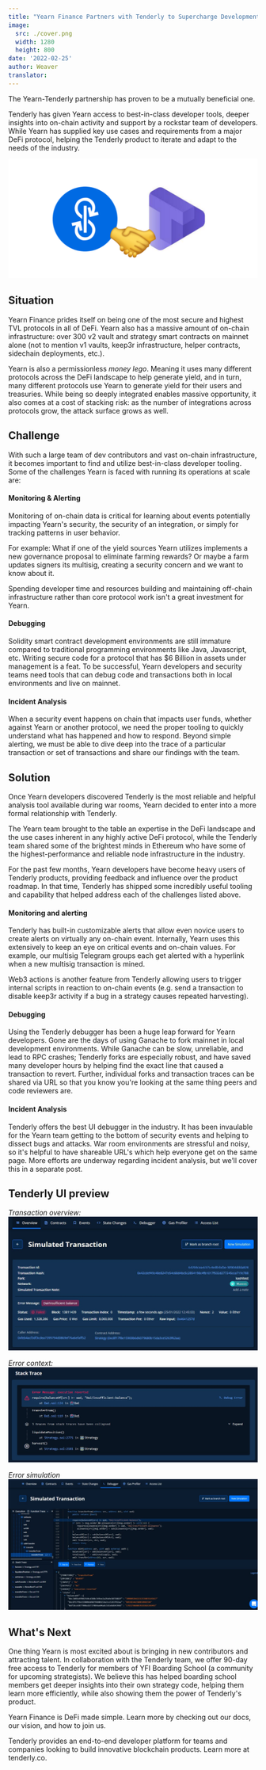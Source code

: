 ```yaml
---
title: "Yearn Finance Partners with Tenderly to Supercharge Development, Debugging & Incident Analysis"
image:
  src: ./cover.png
  width: 1280
  height: 800
date: '2022-02-25'
author: Weaver
translator: 
---
```


The Yearn-Tenderly partnership has proven to be a mutually beneficial one.

Tenderly has given Yearn access to best-in-class developer tools, deeper insights into on-chain activity and support by a rockstar team of developers. While Yearn has supplied key use cases and requirements from a major DeFi protocol, helping the Tenderly product to iterate and adapt to the needs of the industry.

![](cover1.png?w=1400&h=670)

## Situation
Yearn Finance prides itself on being one of the most secure and highest TVL protocols in all of DeFi. Yearn also has a massive amount of on-chain infrastructure: over 300 v2 vault and strategy smart contracts on mainnet alone (not to mention v1 vaults, keep3r infrastructure, helper contracts, sidechain deployments, etc.).

Yearn is also a permissionless *money lego*. Meaning it uses many different protocols across the DeFi landscape to help generate yield, and in turn, many different protocols use Yearn to generate yield for their users and treasuries. While being so deeply integrated enables massive opportunity, it also comes at a cost of stacking risk: as the number of integrations across protocols grow, the attack surface grows as well.

## Challenge

With such a large team of dev contributors and vast on-chain infrastructure, it becomes important to find and utilize best-in-class developer tooling. Some of the challenges Yearn is faced with running its operations at scale are:

#### Monitoring & Alerting
Monitoring of on-chain data is critical for learning about events potentially impacting Yearn's security, the security of an integration, or simply for tracking patterns in user behavior.

For example: What if one of the yield sources Yearn utilizes implements a new governance proposal to eliminate farming rewards? Or maybe a farm updates signers its multisig, creating a security concern and we want to know about it.

Spending developer time and resources building and maintaining off-chain infrastructure rather than core protocol work isn't a great investment for Yearn.

#### Debugging
Solidity smart contract development environments are still immature compared to traditional programming environments like Java, Javascript, etc. Writing secure code for a protocol that has $6 Billion in assets under management is a feat. To be successful, Yearn developers and security teams need tools that can debug code and transactions both in local environments and live on mainnet.

#### Incident Analysis
When a security event happens on chain that impacts user funds, whether against Yearn or another protocol, we need the proper tooling to quickly understand what has happened and how to respond. Beyond simple alerting, we must be able to dive deep into the trace of a particular transaction or set of transactions and share our findings with the team.

## Solution
Once Yearn developers discovered Tenderly is the most reliable and helpful analysis tool available during war rooms, Yearn decided to enter into a more formal relationship with Tenderly. 

The Yearn team brought to the table an expertise in the DeFi landscape and the use cases inherent in any highly active DeFi protocol, while the Tenderly team shared some of the brightest minds in Ethereum who have some of the highest-performance and reliable node infrastructure in the industry.

For the past few months, Yearn developers have become heavy users of Tenderly products, providing feedback and influence over the product roadmap. In that time, Tenderly has shipped some incredibly useful tooling and capability that helped address each of the challenges listed above.

#### Monitoring and alerting
Tenderly has built-in customizable alerts that allow even novice users to create alerts on virtually any on-chain event. Internally, Yearn uses this extensively to keep an eye on critical events and on-chain values. For example, our multisig Telegram groups each get alerted with a hyperlink when a new multisig transaction is mined.

Web3 actions is another feature from Tenderly allowing users to trigger internal scripts in reaction to on-chain events (e.g. send a transaction to disable keep3r activity if a bug in a strategy causes repeated harvesting).

#### Debugging
Using the Tenderly debugger has been a huge leap forward for Yearn developers. Gone are the days of using Ganache to fork mainnet in local development environments. While Ganache can be slow, unreliable, and lead to RPC crashes; Tenderly forks are especially robust, and have saved many developer hours by helping find the exact line that caused a transaction to revert. Further, individual forks and transaction traces can be shared via URL so that you know you're looking at the same thing peers and code reviewers are.

#### Incident Analysis
Tenderly offers the best UI debugger in the industry. It has been invaulable for the Yearn team getting to the bottom of security events and helping to dissect bugs and attacks. War room environments are stressful and noisy, so it's helpful to have shareable URL's which help everyone get on the same page. More efforts are underway regarding incident analysis, but we’ll cover this in a separate post. 

## Tenderly UI preview

*Transaction overview:*
![](image1.png?w=1140&h=609)

*Error context:*
![](image2.png?w=1131&h=432)

*Error simulation*
![](image3.png?w=1280&h=672)

## What's Next
One thing Yearn is most excited about is bringing in new contributors and attracting talent. In collaboration with the Tenderly team, we offer 90-day free access to Tenderly for members of YFI Boarding School (a community for upcoming strategists). We believe this has helped boarding school members get deeper insights into their own strategy code, helping them learn more efficiently, while also showing them the power of Tenderly's product.

Yearn Finance is DeFi made simple. Learn more by checking out our docs, our vision, and how to join us. 

Tenderly provides an end-to-end developer platform for teams and companies looking to build innovative blockchain products. Learn more at tenderly.co.
